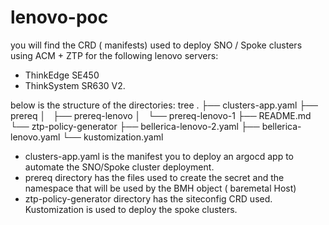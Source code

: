# lenovo-poc
you will find the CRD ( manifests) used to deploy SNO / Spoke clusters using ACM + ZTP for the following lenovo servers:
- ThinkEdge SE450 
- ThinkSystem SR630 V2.

below is the structure of the directories: 
tree
.
├── clusters-app.yaml
├── prereq
│   ├── prereq-lenovo
│   └── prereq-lenovo-1
├── README.md
└── ztp-policy-generator
    ├── bellerica-lenovo-2.yaml
    ├── bellerica-lenovo.yaml
    └── kustomization.yaml

- clusters-app.yaml is the manifest you to deploy an argocd app to automate the SNO/Spoke cluster deployment.
- prereq directory has the files used to create the secret and the namespace that will be used by the BMH object ( baremetal Host)
- ztp-policy-generator directory has the siteconfig CRD used. Kustomization is used to deploy the spoke clusters.


